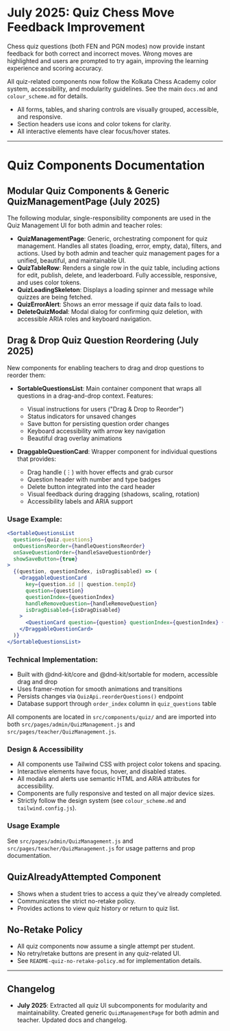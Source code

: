 
# July 2025: Quiz Chess Move Feedback Improvement
Chess quiz questions (both FEN and PGN modes) now provide instant feedback for both correct and incorrect moves. Wrong moves are highlighted and users are prompted to try again, improving the learning experience and scoring accuracy.

All quiz-related components now follow the Kolkata Chess Academy color system, accessibility, and modularity guidelines. See the main `docs.md` and `colour_scheme.md` for details.

- All forms, tables, and sharing controls are visually grouped, accessible, and responsive.
- Section headers use icons and color tokens for clarity.
- All interactive elements have clear focus/hover states.

---

# Quiz Components Documentation

## Modular Quiz Components & Generic QuizManagementPage (July 2025)

The following modular, single-responsibility components are used in the Quiz Management UI for both admin and teacher roles:

- **QuizManagementPage**: Generic, orchestrating component for quiz management. Handles all states (loading, error, empty, data), filters, and actions. Used by both admin and teacher quiz management pages for a unified, beautiful, and maintainable UI.
- **QuizTableRow**: Renders a single row in the quiz table, including actions for edit, publish, delete, and leaderboard. Fully accessible, responsive, and uses color tokens.
- **QuizLoadingSkeleton**: Displays a loading spinner and message while quizzes are being fetched.
- **QuizErrorAlert**: Shows an error message if quiz data fails to load.
- **DeleteQuizModal**: Modal dialog for confirming quiz deletion, with accessible ARIA roles and keyboard navigation.

## Drag & Drop Quiz Question Reordering (July 2025)

New components for enabling teachers to drag and drop questions to reorder them:

- **SortableQuestionsList**: Main container component that wraps all questions in a drag-and-drop context. Features:
  - Visual instructions for users ("Drag & Drop to Reorder")
  - Status indicators for unsaved changes
  - Save button for persisting question order changes
  - Keyboard accessibility with arrow key navigation
  - Beautiful drag overlay animations

- **DraggableQuestionCard**: Wrapper component for individual questions that provides:
  - Drag handle (⋮) with hover effects and grab cursor
  - Question header with number and type badges
  - Delete button integrated into the card header
  - Visual feedback during dragging (shadows, scaling, rotation)
  - Accessibility labels and ARIA support

### Usage Example:
```jsx
<SortableQuestionsList
  questions={quiz.questions}
  onQuestionsReorder={handleQuestionsReorder}
  onSaveQuestionOrder={handleSaveQuestionOrder}
  showSaveButton={true}
>
  {(question, questionIndex, isDragDisabled) => (
    <DraggableQuestionCard
      key={question.id || question.tempId}
      question={question}
      questionIndex={questionIndex}
      handleRemoveQuestion={handleRemoveQuestion}
      isDragDisabled={isDragDisabled}
    >
      <QuestionCard question={question} questionIndex={questionIndex} {...handlers} />
    </DraggableQuestionCard>
  )}
</SortableQuestionsList>
```

### Technical Implementation:
- Built with @dnd-kit/core and @dnd-kit/sortable for modern, accessible drag and drop
- Uses framer-motion for smooth animations and transitions
- Persists changes via `QuizApi.reorderQuestions()` endpoint
- Database support through `order_index` column in `quiz_questions` table

All components are located in `src/components/quiz/` and are imported into both `src/pages/admin/QuizManagement.js` and `src/pages/teacher/QuizManagement.js`.

### Design & Accessibility
- All components use Tailwind CSS with project color tokens and spacing.
- Interactive elements have focus, hover, and disabled states.
- All modals and alerts use semantic HTML and ARIA attributes for accessibility.
- Components are fully responsive and tested on all major device sizes.
- Strictly follow the design system (see `colour_scheme.md` and `tailwind.config.js`).

### Usage Example
See `src/pages/admin/QuizManagement.js` and `src/pages/teacher/QuizManagement.js` for usage patterns and prop documentation.

## QuizAlreadyAttempted Component

- Shows when a student tries to access a quiz they've already completed.
- Communicates the strict no-retake policy.
- Provides actions to view quiz history or return to quiz list.

## No-Retake Policy

- All quiz components now assume a single attempt per student.
- No retry/retake buttons are present in any quiz-related UI.
- See `README-quiz-no-retake-policy.md` for implementation details.

---

## Changelog
- **July 2025**: Extracted all quiz UI subcomponents for modularity and maintainability. Created generic `QuizManagementPage` for both admin and teacher. Updated docs and changelog.
